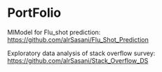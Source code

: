 # PortFolio

MlModel for Flu_shot prediction: https://github.com/alrSasani/Flu_Shot_Prediction

Exploratory data analysis of stack overflow survey: https://github.com/alrSasani/Stack_Overflow_DS
